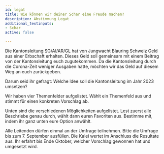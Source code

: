 ```yaml
---
id: legat
title: Wie können wir deiner Schar eine Freude machen?
description: Abstimmung Legat
additional_textinputs:
- Schar
active: false

---
```


Die Kantonsleitung SG/AI/AR/GL hat von Jungwacht Blauring Schweiz Geld aus einer Erbschaft erhalten. Dieses Geld soll gemeinsam mit einem Beitrag von der Kantonsleitung euch zugutekommen. Da die Kantonsleitung durch die Corona-Zeit weniger Ausgaben hatte, möchten wir das Geld auf diesem Weg an euch zurückgeben.

Darum seid ihr gefragt: Welche Idee soll die Kantonsleitung im Jahr 2023 umsetzen?

Wir haben vier Themenfelder aufgelistet. Wählt ein Themenfeld aus und stimmt für einen konkreten Vorschlag ab.

Unten sind die verschiedenen Möglichkeiten aufgelistet. Lest zuerst alle Beschriebe genau durch, wählt dann euren Favoriten aus. Bestimme mit, indem ihr ganz unten eure Option anwählt.

Alle Leitenden dürfen einmal an der Umfrage teilnehmen. Bitte die Umfrage bis zum 7. September ausfüllen. Die Kalei wertet im Anschluss die Resultate aus. Ihr erfahrt bis Ende Oktober, welcher Vorschlag gewonnen hat und umgesetzt wird.

